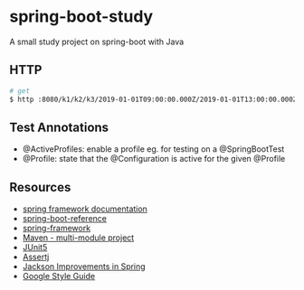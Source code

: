 # spring-boot-study

A small study project on spring-boot with Java

## HTTP

```bash
# get
$ http :8080/k1/k2/k3/2019-01-01T09:00:00.000Z/2019-01-01T13:00:00.000Z
```

## Test Annotations

- @ActiveProfiles: enable a profile eg. for testing on a @SpringBootTest
- @Profile: state that the @Configuration is active for the given @Profile

## Resources
- [spring framework documentation](https://docs.spring.io/spring/docs/current/spring-framework-reference/)
- [spring-boot-reference](https://docs.spring.io/spring-boot/docs/current/reference/htmlsingle/)
- [spring-framework](https://spring.io/projects/spring-framework)
- [Maven - multi-module project](https://www.baeldung.com/maven-multi-module)
- [JUnit5](https://www.baeldung.com/junit-5)
- [Assertj](https://joel-costigliola.github.io/assertj/)
- [Jackson Improvements in Spring](https://spring.io/blog/2014/12/02/latest-jackson-integration-improvements-in-spring)
- [Google Style Guide](https://github.com/google/styleguide)
